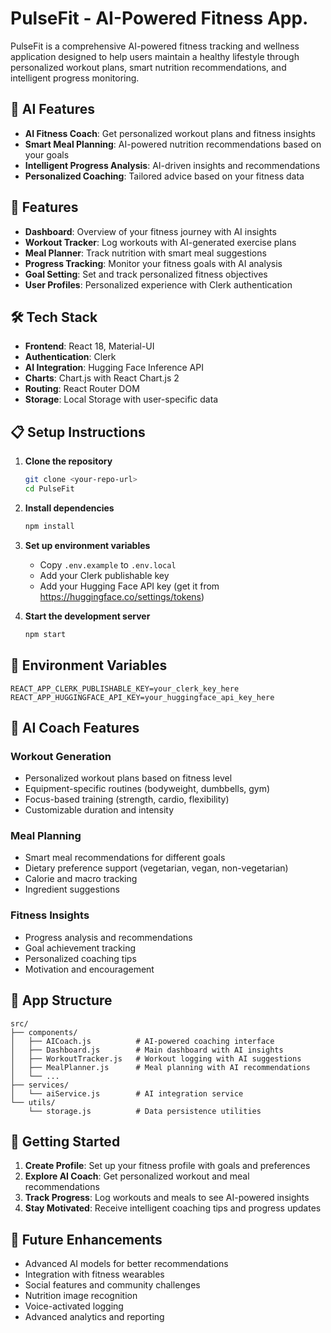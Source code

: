 # PulseFit - AI-Powered Fitness App.    
 
PulseFit is a comprehensive AI-powered fitness tracking and wellness application designed to help users maintain a healthy lifestyle through personalized workout plans, smart nutrition recommendations, and intelligent progress monitoring.

## 🤖 AI Features

- **AI Fitness Coach**: Get personalized workout plans and fitness insights
- **Smart Meal Planning**: AI-powered nutrition recommendations based on your goals
- **Intelligent Progress Analysis**: AI-driven insights and recommendations
- **Personalized Coaching**: Tailored advice based on your fitness data

## 🚀 Features

- **Dashboard**: Overview of your fitness journey with AI insights
- **Workout Tracker**: Log workouts with AI-generated exercise plans
- **Meal Planner**: Track nutrition with smart meal suggestions
- **Progress Tracking**: Monitor your fitness goals with AI analysis
- **Goal Setting**: Set and track personalized fitness objectives
- **User Profiles**: Personalized experience with Clerk authentication

## 🛠️ Tech Stack

- **Frontend**: React 18, Material-UI
- **Authentication**: Clerk
- **AI Integration**: Hugging Face Inference API
- **Charts**: Chart.js with React Chart.js 2
- **Routing**: React Router DOM
- **Storage**: Local Storage with user-specific data

## 📋 Setup Instructions

1. **Clone the repository**
   ```bash
   git clone <your-repo-url>
   cd PulseFit
   ```

2. **Install dependencies**
   ```bash
   npm install
   ```

3. **Set up environment variables**
   - Copy `.env.example` to `.env.local`
   - Add your Clerk publishable key
   - Add your Hugging Face API key (get it from https://huggingface.co/settings/tokens)

4. **Start the development server**
   ```bash
   npm start
   ```

## 🔑 Environment Variables

```env
REACT_APP_CLERK_PUBLISHABLE_KEY=your_clerk_key_here
REACT_APP_HUGGINGFACE_API_KEY=your_huggingface_api_key_here
```

## 🎯 AI Coach Features

### Workout Generation
- Personalized workout plans based on fitness level
- Equipment-specific routines (bodyweight, dumbbells, gym)
- Focus-based training (strength, cardio, flexibility)
- Customizable duration and intensity

### Meal Planning
- Smart meal recommendations for different goals
- Dietary preference support (vegetarian, vegan, non-vegetarian)
- Calorie and macro tracking
- Ingredient suggestions

### Fitness Insights
- Progress analysis and recommendations
- Goal achievement tracking
- Personalized coaching tips
- Motivation and encouragement

## 📱 App Structure

```
src/
├── components/
│   ├── AICoach.js          # AI-powered coaching interface
│   ├── Dashboard.js        # Main dashboard with AI insights
│   ├── WorkoutTracker.js   # Workout logging with AI suggestions
│   ├── MealPlanner.js      # Meal planning with AI recommendations
│   └── ...
├── services/
│   └── aiService.js        # AI integration service
└── utils/
    └── storage.js          # Data persistence utilities
```

## 🚀 Getting Started

1. **Create Profile**: Set up your fitness profile with goals and preferences
2. **Explore AI Coach**: Get personalized workout and meal recommendations
3. **Track Progress**: Log workouts and meals to see AI-powered insights
4. **Stay Motivated**: Receive intelligent coaching tips and progress updates

## 🔮 Future Enhancements

- Advanced AI models for better recommendations
- Integration with fitness wearables
- Social features and community challenges
- Nutrition image recognition
- Voice-activated logging
- Advanced analytics and reporting
 
 
